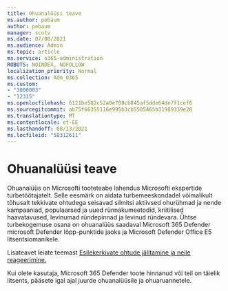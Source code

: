 ```yaml
---
title: Ohuanalüüsi teave
ms.author: pebaum
author: pebaum
manager: scotv
ms.date: 07/08/2021
ms.audience: Admin
ms.topic: article
ms.service: o365-administration
ROBOTS: NOINDEX, NOFOLLOW
localization_priority: Normal
ms.collection: Adm_O365
ms.custom:
- "3000003"
- "12315"
ms.openlocfilehash: 6121be582c52a0e708cb845af5dde64de7f1cef6
ms.sourcegitcommit: ab75f66355116e995b3cb5505465b31989339e28
ms.translationtype: MT
ms.contentlocale: et-EE
ms.lasthandoff: 08/13/2021
ms.locfileid: "58312611"
---
```

# <a name="about-threat-analytics"></a>Ohuanalüüsi teave

Ohuanalüüs on Microsofti tooteteabe lahendus Microsofti ekspertide turbetöötajatelt. Selle eesmärk on aidata turbemeeskondadel võimalikult tõhusalt tekkivate ohtudega seisavad silmitsi aktiivsed ohurühmad ja nende kampaaniad, populaarsed ja uued rünnakumeetodid, kriitilised haavatavused, levinumad ründepinnad ja levinud ründevara. Ühtse turbekogemuse osana on ohuanalüüs saadaval Microsoft 365 Defender microsoft Defender lõpp-punktide jaoks ja Microsoft Defender Office E5 litsentsiomanikele. 

Lisateavet leiate teemast [Esilekerkivate ohtude jälitamine ja neile reageerimine.](https://docs.microsoft.com/microsoft-365/security/defender/threat-analytics)

Kui olete kasutaja, Microsoft 365 Defender toote hinnanud või teil on täielik litsents, pääsete igal ajal juurde ohuanalüüsile ja ohuaruannetele. 